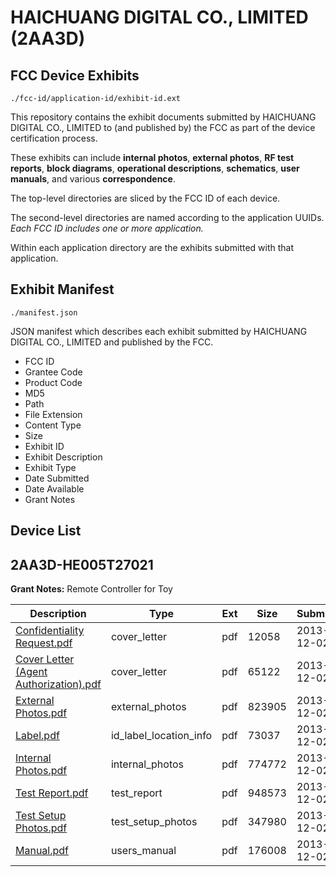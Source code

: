 # HAICHUANG DIGITAL CO., LIMITED (2AA3D)
## FCC Device Exhibits

```
./fcc-id/application-id/exhibit-id.ext
```

This repository contains the exhibit documents submitted by HAICHUANG DIGITAL CO., LIMITED to (and published by) the FCC as part of the device certification process.

These exhibits can include **internal photos**, **external photos**, **RF test reports**, **block diagrams**, **operational descriptions**, **schematics**, **user manuals**, and various **correspondence**.

The top-level directories are sliced by the FCC ID of each device.

The second-level directories are named according to the application UUIDs. *Each FCC ID includes one or more application.*

Within each application directory are the exhibits submitted with that application. 

## Exhibit Manifest

```
./manifest.json
```

JSON manifest which describes each exhibit submitted by HAICHUANG DIGITAL CO., LIMITED and published by the FCC.

- FCC ID
- Grantee Code
- Product Code
- MD5
- Path
- File Extension
- Content Type
- Size
- Exhibit ID
- Exhibit Description
- Exhibit Type
- Date Submitted
- Date Available
- Grant Notes

## Device List
## 2AA3D-HE005T27021
**Grant Notes:** Remote Controller for Toy

| Description | Type | Ext | Size | Submitted | Available |
| ----------- | ---- | --- | ---- | --------- | --------- |
| [Confidentiality Request.pdf](2AA3D-HE005T27021/12d4a5df510a3c23ae618698779fb080/2131885.pdf) | cover_letter | pdf | 12058 | 2013-12-02 | 2013-12-02 |
| [Cover Letter (Agent Authorization).pdf](2AA3D-HE005T27021/12d4a5df510a3c23ae618698779fb080/2131886.pdf) | cover_letter | pdf | 65122 | 2013-12-02 | 2013-12-02 |
| [External Photos.pdf](2AA3D-HE005T27021/12d4a5df510a3c23ae618698779fb080/2131877.pdf) | external_photos | pdf | 823905 | 2013-12-02 | 2013-12-02 |
| [Label.pdf](2AA3D-HE005T27021/12d4a5df510a3c23ae618698779fb080/2131878.pdf) | id_label_location_info | pdf | 73037 | 2013-12-02 | 2013-12-02 |
| [Internal Photos.pdf](2AA3D-HE005T27021/12d4a5df510a3c23ae618698779fb080/2131879.pdf) | internal_photos | pdf | 774772 | 2013-12-02 | 2013-12-02 |
| [Test Report.pdf](2AA3D-HE005T27021/12d4a5df510a3c23ae618698779fb080/2131882.pdf) | test_report | pdf | 948573 | 2013-12-02 | 2013-12-02 |
| [Test Setup Photos.pdf](2AA3D-HE005T27021/12d4a5df510a3c23ae618698779fb080/2131883.pdf) | test_setup_photos | pdf | 347980 | 2013-12-02 | 2013-12-02 |
| [Manual.pdf](2AA3D-HE005T27021/12d4a5df510a3c23ae618698779fb080/2131884.pdf) | users_manual | pdf | 176008 | 2013-12-02 | 2013-12-02 |
